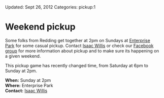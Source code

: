 Updated: Sept 26, 2012
Categories: pickup:1

# Weekend pickup

Some folks from Redding get together at 2pm on Sundays at [Enterprise Park](/places/enterprise) for some casual pickup.
Contact <a href="https://www.facebook.com/leftyw" target="_blank">Isaac Willis</a> or check our <a href="https://www.facebook.com/groups/ReddingUltimateAssociation/" target="_blank">Facebook group</a> for more information about pickup and to make sure its happening on a given weekend.

<div class="alert alert-info">
  <i class="icon-warning-sign"> </i>
  This pickup game has recently changed time, from Saturday at 6pm to Sunday at 2pm.
</div>

<!-- ~~fold~~ -->

**When:** Sunday at 2pm  
**Where:** Enterprise Park  
**Contact:** <a href="https://www.facebook.com/leftyw" target="_blank">Isaac Willis</a>  
